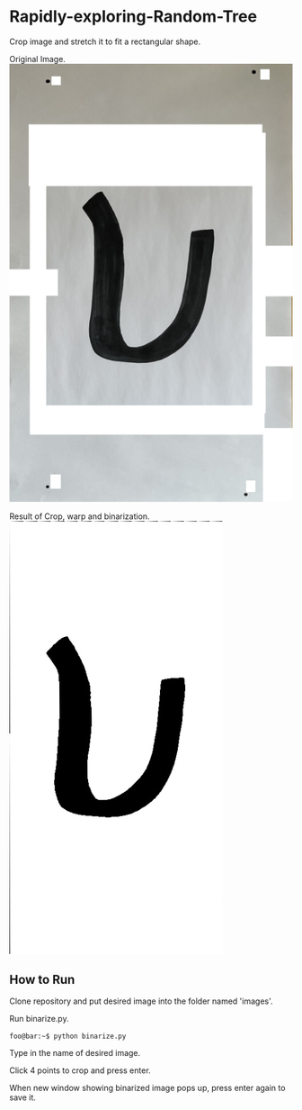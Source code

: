 # Rapidly-exploring-Random-Tree

Crop image and stretch it to fit a rectangular shape.

Original Image.
![Original_Image](https://github.com/skij487/Image-Preparation/blob/main/images/test_image.jpg)

Result of Crop, warp and binarization.
![Binarized_Image](https://github.com/skij487/Image-Preparation/blob/main/output/binarized_test_image.jpg)

## How to Run
Clone repository and put desired image into the folder named 'images'.

Run binarize.py.

```console
foo@bar:~$ python binarize.py
```
Type in the name of desired image.

Click 4 points to crop and press enter.

When new window showing binarized image pops up, press enter again to save it.
